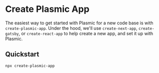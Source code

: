 
# Create Plasmic App
The easiest way to get started with Plasmic for a new code base is with `create-plasmic-app`. Under the hood, we'll use `create-next-app`, `create-gatsby`, or `create-react-app` to help create a new app, and set it up with Plasmic.

## Quickstart

```bash
npx create-plasmic-app
```
